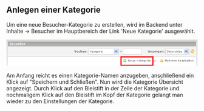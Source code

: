 ## Anlegen einer Kategorie

Um eine neue Besucher-Kategorie zu erstellen, wird im Backend unter Inhalte -> Besucher im Hauptbereich der Link 'Neue Kategorie' ausgewählt.

![Anlegen einer Kategorie](images/visitors_de_backend_kategorie_neu.jpg)

Am Anfang reicht es einen Kategorie-Namen anzugeben, anschließend ein Klick auf
"Speichern und Schließen". Nun wird die Kategorie Übersicht angezeigt.
Durch Klick auf den Bleistift in der Zeile der Kategorie und nochmaligem Klick
auf den Bleistift im Kopf der Kategorie gelangt man wieder zu den Einstellungen
der Kategorie.
